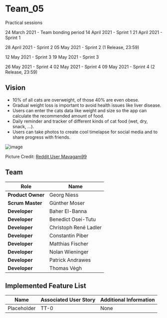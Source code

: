 # Team_05

Practical sessions

24 March 2021 - Team bonding period
14 April 2021 - Sprint 1
21 April 2021 - Sprint 1

28 April 2021 - Sprint 2
05 May 2021 - Sprint 2 (1 Release, 23:59)

12 May 2021 - Sprint 3
19 May 2021 - Sprint 3

26 May 2021 - Sprint 4
02 May 2021 - Sprint 4
09 May 2021 - Sprint 4 (2 Release, 23:59)

## Vision
- 10% of all cats are overweight, of those 40% are even obese.
- Gradual weight loss is important to avoid health issues like liver disease.
- Users can enter the cats data like weight and size so the app can calculate the recommended amount of food.
- Daily reminder and tracker of different kinds of cat food (wet, dry, snack, ...).
- Users can take photos to create cool timelapse for social media and to share progress with friends.

![image](https://user-images.githubusercontent.com/73301780/112183163-488baf00-8bfe-11eb-9802-6c90a56ab01a.png)

Picture Credit: [Reddit User Mavagam99](https://www.reddit.com/r/aww/comments/98igqg/adopted_this_cute_and_very_overweight_kitty_a_few/)


## Team
| Role | Name |
| ---- | ---- |
| **Product Owner** | Georg Niess |
| **Scrum Master** | Günther Moser |
| **Developer** | Baher El-Banna |
| **Developer** | Benedict Osei-Tutu |
| **Developer** | Christoph René Ladler |
| **Developer** | Constantin Piber |
| **Developer** | Matthias Fischer |
| **Developer** | Nolan Wieninger |
| **Developer** | Patrick Andrawes |
| **Developer** | Thomas Végh |

## Implemented Feature List
| Name | Associated User Story | Additional Information |
| --- | --- | --- |
| Placeholder | TT-0 | None |
